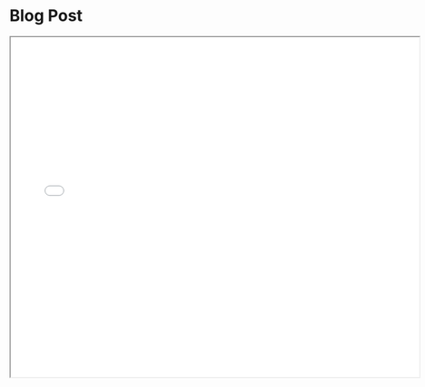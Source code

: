 # Blog Post

<!--	Exported from Voyant Tools (voyant-tools.org).
The iframe src attribute below uses a relative protocol to better function with both
http and https sites, but if you're embedding this into a local web page (file protocol)
you should add an explicit protocol (https if you're using voyant-tools.org, otherwise
it depends on this server.
Feel free to change the height and width values or other styling below: -->
<iframe style='width: 720px; height: 600px;' src='//voyant-tools.org/tool/Bubbles/?view=Trends&docIndex=2&speed=60&corpus=21d23fee4ac7ad02ebfbdcbcba3ce54f'></iframe>

